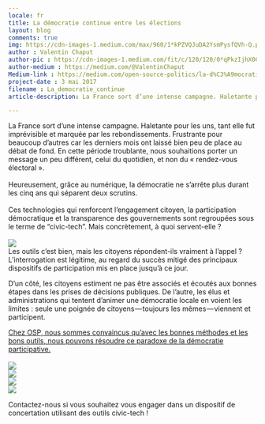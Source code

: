 ```yaml
---
locale: fr
title: La démocratie continue entre les élections
layout: blog
comments: true
img: https://cdn-images-1.medium.com/max/960/1*kPZVQJuDA2YsmPysfQVh-Q.png
author : Valentin Chaput
author-pic : https://cdn-images-1.medium.com/fit/c/120/120/0*qPkzIjhX0CUWVeaD.jpg
author-medium : https://medium.com/@ValentinChaput
Medium-link : https://medium.com/open-source-politics/la-d%C3%A9mocratie-continue-entre-les-%C3%A9lections-babf6fd18754
project-date : 3 mai 2017
filename : La_democratie_continue
article-description: La France sort d’une intense campagne. Haletante pour les uns, tant elle fut imprévisible et marquée par les rebondissements...

---
```


<div class = "blogcontent">La France sort d’une intense campagne. Haletante pour les uns, tant elle fut imprévisible et marquée par les rebondissements. Frustrante pour beaucoup d’autres car les derniers mois ont laissé bien peu de place au débat de fond. En cette période troublante, nous souhaitions porter un message un peu différent, celui du quotidien, et non du « rendez-vous électoral ».
<br><br>
<div class ="citation">Heureusement, grâce au numérique, la démocratie ne s’arrête plus durant les cinq ans qui séparent deux scrutins.</div>
<br>
Ces technologies qui renforcent l’engagement citoyen, la participation démocratique et la transparence des gouvernements sont regroupées sous le terme de “civic-tech”. Mais concrètement, à quoi servent-elle ?
<br><br>
<img src = "https://cdn-images-1.medium.com/max/960/1*NCDcGjBbiG3j2i-PIW61kw.png">
<br>
Les outils c’est bien, mais les citoyens répondent-ils vraiment à l’appel ? L’interrogation est légitime, au regard du succès mitigé des principaux dispositifs de participation mis en place jusqu’à ce jour.<br>

D’un côté, les citoyens estiment ne pas être associés et écoutés aux bonnes étapes dans les prises de décisions publiques. De l’autre, les élus et administrations qui tentent d’animer une démocratie locale en voient les limites : seule une poignée de citoyens — toujours les mêmes — viennent et participent.

<u>Chez OSP, nous sommes convaincus qu’avec les bonnes méthodes et les bons outils, nous pouvons résoudre ce paradoxe de la démocratie participative.</u>
<br><br>
<img src ="https://cdn-images-1.medium.com/max/960/1*XIroVB0ElWC26AViZ4KLrg.png">
<br>
<img src ="https://cdn-images-1.medium.com/max/960/1*pQXGG_SkhlVBvub75NJv5A.png">
<br>
<img src ="https://cdn-images-1.medium.com/max/960/1*bxz-IjtjA36q7cbKYc5m5g.png">
<br>
<img src ="https://cdn-images-1.medium.com/max/960/1*kPZVQJuDA2YsmPysfQVh-Q.png">
<br>
<div class = "citation">Contactez-nous si vous souhaitez vous engager dans un dispositif de concertation utilisant des outils civic-tech !</div></div>
